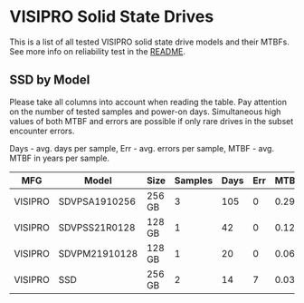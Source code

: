 VISIPRO Solid State Drives
==========================

This is a list of all tested VISIPRO solid state drive models and their MTBFs. See
more info on reliability test in the [README](https://github.com/linuxhw/SMART).

SSD by Model
------------

Please take all columns into account when reading the table. Pay attention on the
number of tested samples and power-on days. Simultaneous high values of both MTBF
and errors are possible if only rare drives in the subset encounter errors.

Days - avg. days per sample,
Err  - avg. errors per sample,
MTBF - avg. MTBF in years per sample.

| MFG       | Model              | Size   | Samples | Days  | Err   | MTBF |
|-----------|--------------------|--------|---------|-------|-------|------|
| VISIPRO   | SDVPSA1910256      | 256 GB | 3       | 105   | 0     | 0.29   |
| VISIPRO   | SDVPSS21R0128      | 128 GB | 1       | 42    | 0     | 0.12   |
| VISIPRO   | SDVPM21910128      | 128 GB | 1       | 20    | 0     | 0.06   |
| VISIPRO   | SSD                | 256 GB | 2       | 14    | 7     | 0.03   |
